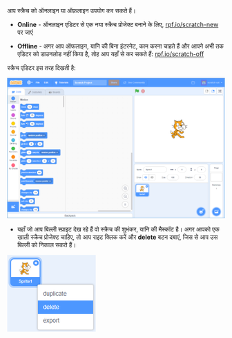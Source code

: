 आप स्क्रैच को ऑनलाइन या ऑफ़लाइन उपयोग कर सकते हैं।

+ **Online** - ऑनलाइन एडिटर से एक नया स्क्रैच प्रोजेक्ट बनाने के लिए, <a href="https://rpf.io/scratch-new" target="_blank"> rpf.io/scratch-new </a> पर जाएं

+ **Offline** - अगर आप ऑफलाइन, यानि की बिना इंटरनेट, काम करना चाहते हैं और आपने अभी तक एडिटर को डाउनलोड नहीं किया है, तोह आप यहाँ से कर सकते हैं: <a href="https://rpf.io/scratch-off" target="_blank">rpf.io/scratch-off</a>

स्क्रैच एडिटर इस तरह दिखती है:

![screenshot](images/scratch-editor.png)

+ यहाँ जो आप बिल्ली स्प्राइट देख रहे हैं वो स्क्रैच की शुभंकर, यानि की मैस्कॉट है। अगर आपको एक खाली स्क्रैच प्रोजेक्ट चाहिए, तो आप राइट क्लिक करें और **delete** बटन दबाएं, जिस से आप उस बिल्ली को निकाल सकते हैं।

![screenshot](images/delete.png)